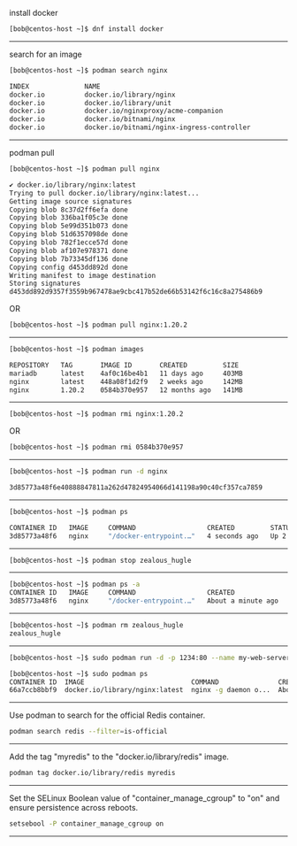

install docker

```bash
[bob@centos-host ~]$ dnf install docker
```

________________________________________________________________________________________________


search for an image

```bash
[bob@centos-host ~]$ podman search nginx

INDEX              NAME                                                          DESCRIPTION                                      STARS       OFFICIAL    AUTOMATED
docker.io          docker.io/library/nginx                                       Official build of Nginx.                         19397       [OK]        
docker.io          docker.io/library/unit                                        Official build of NGINX Unit: Universal Web ...  19          [OK]        
docker.io          docker.io/nginxproxy/acme-companion                           Automated ACME SSL certificate generation fo...  127                     
docker.io          docker.io/bitnami/nginx                                       Bitnami nginx Docker Image                       180                     [OK]
docker.io          docker.io/bitnami/nginx-ingress-controller                    Bitnami Docker Image for NGINX Ingress Contr...  32                      [OK]
```

________________________________________________________________________________________________


podman pull

```bash
[bob@centos-host ~]$ podman pull nginx

✔ docker.io/library/nginx:latest
Trying to pull docker.io/library/nginx:latest...
Getting image source signatures
Copying blob 8c37d2ff6efa done  
Copying blob 336ba1f05c3e done  
Copying blob 5e99d351b073 done  
Copying blob 51d6357098de done  
Copying blob 782f1ecce57d done  
Copying blob af107e978371 done  
Copying blob 7b73345df136 done  
Copying config d453dd892d done  
Writing manifest to image destination
Storing signatures
d453dd892d9357f3559b967478ae9cbc417b52de66b53142f6c16c8a275486b9
```

OR

```bash
[bob@centos-host ~]$ podman pull nginx:1.20.2
```

________________________________________________________________________________________________




```bash
[bob@centos-host ~]$ podman images

REPOSITORY   TAG       IMAGE ID       CREATED         SIZE
mariadb      latest    4af0c16be4b1   11 days ago     403MB
nginx        latest    448a08f1d2f9   2 weeks ago     142MB
nginx        1.20.2    0584b370e957   12 months ago   141MB
```

________________________________________________________________________________________________




```bash
[bob@centos-host ~]$ podman rmi nginx:1.20.2
```

OR

```bash
[bob@centos-host ~]$ podman rmi 0584b370e957
```


________________________________________________________________________________________________




```bash
[bob@centos-host ~]$ podman run -d nginx

3d85773a48f6e40888847811a262d47824954066d141198a90c40cf357ca7859
```

________________________________________________________________________________________________




```bash
[bob@centos-host ~]$ podman ps

CONTAINER ID   IMAGE     COMMAND                  CREATED         STATUS         PORTS     NAMES
3d85773a48f6   nginx     "/docker-entrypoint.…"   4 seconds ago   Up 2 seconds   80/tcp    zealous_hugle
```

________________________________________________________________________________________________




```bash
[bob@centos-host ~]$ podman stop zealous_hugle
```

________________________________________________________________________________________________




```bash
[bob@centos-host ~]$ podman ps -a
CONTAINER ID   IMAGE     COMMAND                  CREATED              STATUS                      PORTS     NAMES
3d85773a48f6   nginx     "/docker-entrypoint.…"   About a minute ago   Exited (0) 11 seconds ago             zealous_hugle
```

________________________________________________________________________________________________




```bash
[bob@centos-host ~]$ podman rm zealous_hugle
zealous_hugle
```

________________________________________________________________________________________________




```bash
[bob@centos-host ~]$ sudo podman run -d -p 1234:80 --name my-web-server nginx
```



```bash
[bob@centos-host ~]$ sudo podman ps 
CONTAINER ID  IMAGE                           COMMAND               CREATED             STATUS                 PORTS                 NAMES
66a7ccb8bbf9  docker.io/library/nginx:latest  nginx -g daemon o...  About a minute ago  Up About a minute ago  0.0.0.0:1234->80/tcp  my-web-server
```



________________________________________________________________________________________________



Use podman to search for the official Redis container.

```bash
podman search redis --filter=is-official
```
________________________________________________________________________________________________

Add the tag "myredis" to the "docker.io/library/redis" image.

```bash
podman tag docker.io/library/redis myredis
```
________________________________________________________________________________________________


Set the SELinux Boolean value of "container_manage_cgroup" to "on" and ensure persistence across reboots.

```bash
setsebool -P container_manage_cgroup on
```



________________________________________________________________________________________________






